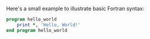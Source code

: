 Here's a small example to illustrate basic Fortran syntax:

```fortran
program hello_world
    print *, 'Hello, World!'
end program hello_world
```
